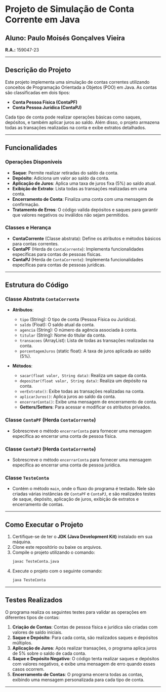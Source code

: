 # Projeto de Simulação de Conta Corrente em Java

## Aluno: Paulo Moisés Gonçalves Vieira
**R.A.:** 159047-23

---

## Descrição do Projeto

Este projeto implementa uma simulação de contas correntes utilizando conceitos de Programação Orientada a Objetos (POO) em Java. As contas são classificadas em dois tipos:
- **Conta Pessoa Física (ContaPF)**
- **Conta Pessoa Jurídica (ContaPJ)**

Cada tipo de conta pode realizar operações básicas como saques, depósitos, e também aplicar juros ao saldo. Além disso, o projeto armazena todas as transações realizadas na conta e exibe extratos detalhados.

---

## Funcionalidades

### Operações Disponíveis
- **Saque**: Permite realizar retiradas do saldo da conta.
- **Depósito**: Adiciona um valor ao saldo da conta.
- **Aplicação de Juros**: Aplica uma taxa de juros fixa (5%) ao saldo atual.
- **Exibição de Extrato**: Lista todas as transações realizadas em uma conta.
- **Encerramento de Conta**: Finaliza uma conta com uma mensagem de confirmação.
- **Tratamento de Erros**: O código valida depósitos e saques para garantir que valores negativos ou inválidos não sejam permitidos.

### Classes e Herança
- **ContaCorrente** (Classe abstrata): Define os atributos e métodos básicos para contas correntes.
- **ContaPF** (Herda de `ContaCorrente`): Implementa funcionalidades específicas para contas de pessoas físicas.
- **ContaPJ** (Herda de `ContaCorrente`): Implementa funcionalidades específicas para contas de pessoas jurídicas.

---

## Estrutura do Código

### Classe Abstrata `ContaCorrente`
- **Atributos**:
  - `tipo` (String): O tipo de conta (Pessoa Física ou Jurídica).
  - `saldo` (Float): O saldo atual da conta.
  - `agencia` (String): O número da agência associada à conta.
  - `titular` (String): Nome do titular da conta.
  - `transacoes` (ArrayList<String>): Lista de todas as transações realizadas na conta.
  - `porcentagemJuros` (static float): A taxa de juros aplicada ao saldo (5%).

- **Métodos**:
  - `sacar(float valor, String data)`: Realiza um saque da conta.
  - `depositar(float valor, String data)`: Realiza um depósito na conta.
  - `verExtrato()`: Exibe todas as transações realizadas na conta.
  - `aplicarJuros()`: Aplica juros ao saldo da conta.
  - `encerrarConta()`: Exibe uma mensagem de encerramento de conta.
  - **Getters/Setters**: Para acessar e modificar os atributos privados.

### Classe `ContaPF` (Herda `ContaCorrente`)
- Sobrescreve o método `encerrarConta` para fornecer uma mensagem específica ao encerrar uma conta de pessoa física.

### Classe `ContaPJ` (Herda `ContaCorrente`)
- Sobrescreve o método `encerrarConta` para fornecer uma mensagem específica ao encerrar uma conta de pessoa jurídica.

### Classe `TesteConta`
- Contém o método `main`, onde o fluxo do programa é testado. Nele são criadas várias instâncias de `ContaPF` e `ContaPJ`, e são realizados testes de saque, depósito, aplicação de juros, exibição de extratos e encerramento de contas.

---

## Como Executar o Projeto

1. Certifique-se de ter o **JDK (Java Development Kit)** instalado em sua máquina.
2. Clone este repositório ou baixe os arquivos.
3. Compile o projeto utilizando o comando:
   ```bash
   javac TesteConta.java
   ```
4. Execute o projeto com o seguinte comando:
   ```bash
   java TesteConta
   ```

---

## Testes Realizados

O programa realiza os seguintes testes para validar as operações em diferentes tipos de contas:

1. **Criação de Contas**: Contas de pessoa física e jurídica são criadas com valores de saldo iniciais.
2. **Saque e Depósito**: Para cada conta, são realizados saques e depósitos múltiplos.
3. **Aplicação de Juros**: Após realizar transações, o programa aplica juros de 5% sobre o saldo de cada conta.
4. **Saque e Depósito Negativo**: O código tenta realizar saques e depósitos com valores negativos, e exibe uma mensagem de erro quando esses casos ocorrem.
5. **Encerramento de Contas**: O programa encerra todas as contas, exibindo uma mensagem personalizada para cada tipo de conta.

---